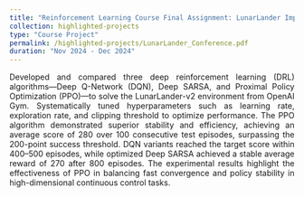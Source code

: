 ```yaml
---
title: "Reinforcement Learning Course Final Assignment: LunarLander Implementation Concerning DQN PPO and Deep SARSA"
collection: highlighted-projects
type: "Course Project"
permalink: /highlighted-projects/LunarLander_Conference.pdf
duration: "Nov 2024 - Dec 2024"
---
```




<p style="text-align: justify;">
Developed and compared three deep reinforcement learning (DRL) algorithms—Deep Q-Network (DQN), Deep SARSA, and Proximal Policy Optimization (PPO)—to solve the LunarLander-v2 environment from OpenAI Gym. Systematically tuned hyperparameters such as learning rate, exploration rate, and clipping threshold to optimize performance. The PPO algorithm demonstrated superior stability and efficiency, achieving an average score of 280 over 100 consecutive test episodes, surpassing the 200-point success threshold. DQN variants reached the target score within 400–500 episodes, while optimized Deep SARSA achieved a stable average reward of 270 after 800 episodes. The experimental results highlight the effectiveness of PPO in balancing fast convergence and policy stability in high-dimensional continuous control tasks.
</p>